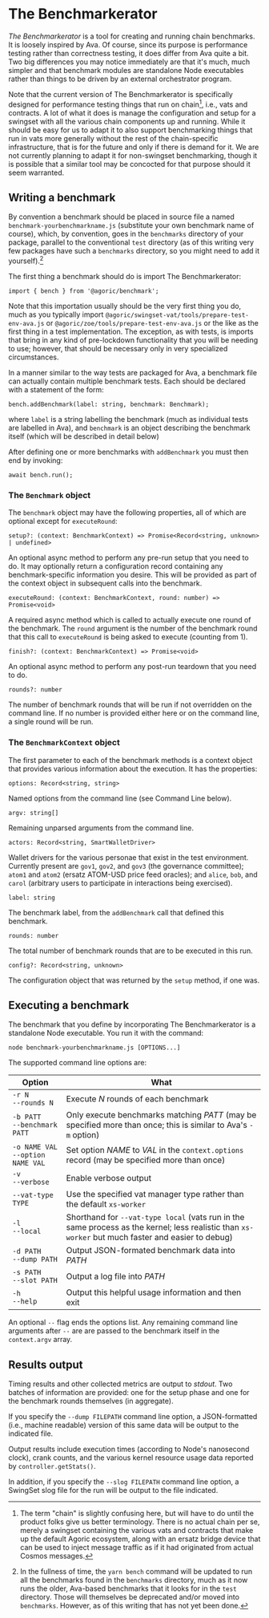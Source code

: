 # The Benchmarkerator

*The Benchmarkerator* is a tool for creating and running chain benchmarks.  It
is loosely inspired by Ava.  Of course, since its purpose is performance testing
rather than correctness testing, it does differ from Ava quite a bit.  Two big
differences you may notice immediately are that it's much, much simpler and that
benchmark modules are standalone Node executables rather than things to be
driven by an external orchestrator program.

Note that the current version of The Benchmarkerator is specifically designed
for performance testing things that run on chain[^1], i.e., vats and contracts.
A lot of what it does is manage the configuration and setup for a swingset with
all the various chain components up and running.  While it should be easy for us
to adapt it to also support benchmarking things that run in vats more generally
without the rest of the chain-specific infrastructure, that is for the future
and only if there is demand for it.  We are not currently planning to adapt it
for non-swingset benchmarking, though it is possible that a similar tool may be
concocted for that purpose should it seem warranted.

[^1]: The term "chain" is slightly confusing here, but will have to do until the
    product folks give us better terminology.  There is no actual chain per se,
    merely a swingset containing the various vats and contracts that make up the
    default Agoric ecosystem, along with an ersatz bridge device that can be
    used to inject message traffic as if it had originated from actual Cosmos
    messages.

## Writing a benchmark

By convention a benchmark should be placed in source file a named
`benchmark-yourbenchmarkname.js` (substitute your own benchmark name of course),
which, by convention, goes in the `benchmarks` directory of your package,
parallel to the conventional `test` directory (as of this writing very few
packages have such a `benchmarks` directory, so you might need to add it
yourself).[^2]

[^2]: In the fullness of time, the `yarn bench` command will be updated to run
    all the benchmarks found in the `benchmarks` directory, much as it now runs
    the older, Ava-based benchmarks that it looks for in the `test` directory.
    Those will themselves be deprecated and/or moved into `benchmarks`.
    However, as of this writing that has not yet been done.

The first thing a benchmark should do is import The Benchmarkerator:
```
import { bench } from '@agoric/benchmark';
```

Note that this importation usually should be the very first thing you do, much
as you typically import `@agoric/swingset-vat/tools/prepare-test-env-ava.js` or
`@agoric/zoe/tools/prepare-test-env-ava.js` or the like as the first thing in a
test implementation.  The exception, as with tests, is imports that bring in any
kind of pre-lockdown functionality that you will be needing to use; however,
that should be necessary only in very specialized circumstances.

In a manner similar to the way tests are packaged for Ava, a benchmark file can
actually contain multiple benchmark tests.  Each should be declared with a
statement of the form:

`bench.addBenchmark(label: string, benchmark: Benchmark);`

where `label` is a string labelling the benchmark (much as individual tests are
labelled in Ava), and `benchmark` is an object describing the benchmark itself
(which will be described in detail below)

After defining one or more benchmarks with `addBenchmark` you must then end by
invoking:

```await bench.run();```

### The `Benchmark` object

The `benchmark` object may have the following properties, all of which are
optional except for `executeRound`:

`setup?: (context: BenchmarkContext) => Promise<Record<string, unknown> | undefined>`

  An optional async method to perform any pre-run setup that you need to do. It
  may optionally return a configuration record containing any benchmark-specific
  information you desire.  This will be provided as part of the context object
  in subsequent calls into the benchmark.

`executeRound: (context: BenchmarkContext, round: number) => Promise<void>`

  A required async method which is called to actually execute one round of the
  benchmark.  The `round` argument is the number of the benchmark round
  that this call to `executeRound` is being asked to execute (counting from 1).

`finish?: (context: BenchmarkContext) => Promise<void>`

  An optional async method to perform any post-run teardown that you need to do.

`rounds?: number`

  The number of benchmark rounds that will be run if not overridden on the
  command line.  If no number is provided either here or on the command line, a
  single round will be run.

### The `BenchmarkContext` object

The first parameter to each of the benchmark methods is a context object that
provides various information about the execution.  It has the properties:

`options: Record<string, string>`

  Named options from the command line (see Command Line below).

`argv: string[]`

  Remaining unparsed arguments from the command line.

`actors: Record<string, SmartWalletDriver>`

  Wallet drivers for the various personae that exist in the test environment.
  Currently present are `gov1`, `gov2`, and `gov3` (the governance committee);
  `atom1` and `atom2` (ersatz ATOM-USD price feed oracles); and `alice`, `bob`,
  and `carol` (arbitrary users to participate in interactions being exercised).

`label: string`

  The benchmark label, from the `addBenchmark` call that defined this benchmark.

`rounds: number`

  The total number of benchmark rounds that are to be executed in this run.

`config?: Record<string, unknown>`

  The configuration object that was returned by the `setup` method, if one was.

## Executing a benchmark

The benchmark that you define by incorporating The Benchmarkerator is a
standalone Node executable.  You run it with the command:

`node benchmark-yourbenchmarkname.js [OPTIONS...]`

The supported command line options are:

| Option | What |
|--------|------|
| `-r N`<br/>`--rounds N` | Execute _N_ rounds of each benchmark |
| `-b PATT`<br/>`--benchmark PATT` | Only execute benchmarks matching _PATT_ (may be specified more than once; this is similar to Ava's `-m` option)|
| `-o NAME VAL`<br/>`--option NAME VAL` | Set option _NAME_ to _VAL_ in the `context.options` record (may be specified more than once)  |
| `-v`<br/>`--verbose` | Enable verbose output |
| `--vat-type TYPE` | Use the specified vat manager type rather than the default `xs-worker` |
| `-l`<br/>`--local` | Shorthand for `--vat-type local` (vats run in the same process as the kernel; less realistic than `xs-worker` but much faster and easier to debug) |
| `-d PATH`<br/>`--dump PATH` | Output JSON-formated benchmark data into _PATH_ |
| `-s PATH`<br/>`--slot PATH` | Output a log file into _PATH_ |
| `-h`<br/>`--help` | Output this helpful usage information and then exit |

An optional `--` flag ends the options list.  Any remaining command line
arguments after `--` are are passed to the benchmark itself in the
`context.argv` array.

## Results output

Timing results and other collected metrics are output to _stdout_.  Two batches
of information are provided: one for the setup phase and one for the benchmark
rounds themselves (in aggregate).

If you specify the `--dump FILEPATH` command line option, a JSON-formatted
(i.e., machine readable) version of this same data will be output to the
indicated file.

Output results include execution times (according to Node's nanosecond clock),
crank counts, and the various kernel resource usage data reported by
`controller.getStats()`.

In addition, if you specify the `--slog FILEPATH` command line option, a
SwingSet slog file for the run will be output to the file indicated.
